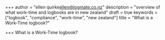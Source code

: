 +++
author = "ellen quirke<ellen@logmate.co.nz>"
description = "overview of what work-time and logbooks are in new zealand"
draft = true
keywords = ["logbook", "compliance", "work-time", "new zealand"]
title = "What is a Work-Time logbook?"

+++
What is a Work-Time logbook?